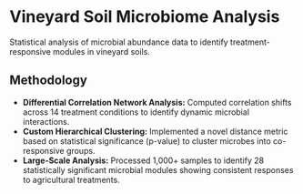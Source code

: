 # Vineyard Soil Microbiome Analysis

Statistical analysis of microbial abundance data to identify treatment-responsive modules in vineyard soils.

## Methodology
- **Differential Correlation Network Analysis:** Computed correlation shifts across 14 treatment conditions to identify dynamic microbial interactions.
- **Custom Hierarchical Clustering:** Implemented a novel distance metric based on statistical significance (p-value) to cluster microbes into co-responsive groups.
- **Large-Scale Analysis:** Processed 1,000+ samples to identify 28 statistically significant microbial modules showing consistent responses to agricultural treatments.

